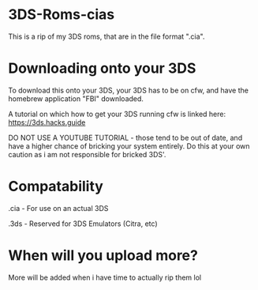 # 3DS-Roms-cias
This is a rip of my 3DS roms, that are in the file format ".cia".

# Downloading onto your 3DS

To download this onto your 3DS, your 3DS has to be on cfw, and have the homebrew application "FBI" downloaded.

A tutorial on which how to get your 3DS running cfw is linked here:
https://3ds.hacks.guide

DO NOT USE A YOUTUBE TUTORIAL - those tend to be out of date, and have a higher chance of bricking your system entirely. Do this at your own caution as i am not responsible for bricked 3DS'.

# Compatability
.cia - For use on an actual 3DS

.3ds - Reserved for 3DS Emulators (Citra, etc)

# When will you upload more?
More will be added when i have time to actually rip them lol
